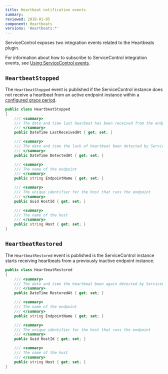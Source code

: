 ```yaml
---
title: Heartbeat notification events
summary: 
reviewed: 2018-01-05
component: Heartbeats
versions: 'Heartbeats:*'
---
```


ServiceControl exposes two integration events related to the Heartbeats plugin.

For information about how to subscribe to ServiceControl integration events, see [Using ServiceControl events](/servicecontrol/contracts.md).


## `HeartbeatStopped`

The `HeartbeatStopped` event is published if the ServiceControl instance does not receive a heartbeat from an active endpoint instance within a [configured grace period](/servicecontrol/creating-config-file.md#plugin-specific-servicecontrolheartbeatgraceperiod).

```csharp
public class HeartbeatStopped
{
    /// <summary>
    /// The date and time last hearbeat has been received from the endpoint.
    /// </summary>
    public DateTime LastReceivedAt { get; set; }

    /// <summary>
    /// The date and time the lack of heartbeat been detected by ServiceControl.
    /// </summary>
    public DateTime DetectedAt { get; set; }

    /// <summary>
    /// The name of the endpoint
    /// </summary>
    public string EndpointName { get; set; }

    /// <summary>
    /// The unique identifier for the host that runs the endpoint
    /// </summary>
    public Guid HostId { get; set; }

    /// <summary>
    /// The name of the host
    /// </summary>
    public string Host { get; set; }
}
```


## `HeartbeatRestored`

The `HeartbeatRestored` event is published is the ServiceControl instance starts receiving heartbeats from a previously inactive endpoint instance.

```csharp
public class HeartbeatRestored
{
    /// <summary>
    /// The date and time the heartbeat been again detected by ServiceControl.
    /// </summary>
    public DateTime RestoredAt { get; set; }

    /// <summary>
    /// The name of the endpoint
    /// </summary>
    public string EndpointName { get; set; }

    /// <summary>
    /// The unique identifier for the host that runs the endpoint
    /// </summary>
    public Guid HostId { get; set; }

    /// <summary>
    /// The name of the host
    /// </summary>
    public string Host { get; set; }
}
```